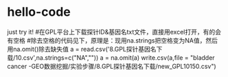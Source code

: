 # hello-code
just try it!
#在GPL平台上下载探针ID&基因名txt文件，直接用excel打开，有的会有空格
#除去空格的代码见下，原理是：现用na.strings把空格变为NA值，然后用na.omit()除去缺失值
a = read.csv('8.GPL探针基因名下载/10.csv',na.strings=c("NA",""))
a = na.omit(a)
write.csv(a,file = "bladder cancer -GEO数据挖掘/实验步骤/8.GPL探针基因名下载/new_GPL10150.csv")
